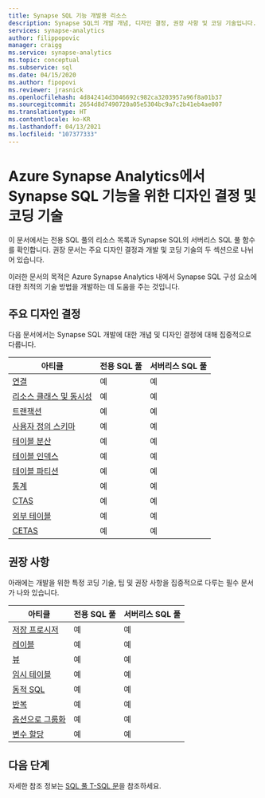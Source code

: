 ```yaml
---
title: Synapse SQL 기능 개발용 리소스
description: Synapse SQL의 개발 개념, 디자인 결정, 권장 사항 및 코딩 기술입니다.
services: synapse-analytics
author: filippopovic
manager: craigg
ms.service: synapse-analytics
ms.topic: conceptual
ms.subservice: sql
ms.date: 04/15/2020
ms.author: fipopovi
ms.reviewer: jrasnick
ms.openlocfilehash: 4d842414d3046692c982ca3203957a96f8a01b37
ms.sourcegitcommit: 2654d8d7490720a05e5304bc9a7c2b41eb4ae007
ms.translationtype: HT
ms.contentlocale: ko-KR
ms.lasthandoff: 04/13/2021
ms.locfileid: "107377333"
---
```

# <a name="design-decisions-and-coding-techniques-for-synapse-sql-features-in-azure-synapse-analytics"></a>Azure Synapse Analytics에서 Synapse SQL 기능을 위한 디자인 결정 및 코딩 기술
이 문서에서는 전용 SQL 풀의 리소스 목록과 Synapse SQL의 서버리스 SQL 풀 함수를 확인합니다. 권장 문서는 주요 디자인 결정과 개발 및 코딩 기술의 두 섹션으로 나뉘어 있습니다.

이러한 문서의 목적은 Azure Synapse Analytics 내에서 Synapse SQL 구성 요소에 대한 최적의 기술 방법을 개발하는 데 도움을 주는 것입니다.

## <a name="key-design-decisions"></a>주요 디자인 결정
다음 문서에서는 Synapse SQL 개발에 대한 개념 및 디자인 결정에 대해 집중적으로 다룹니다.

| 아티클 | 전용 SQL 풀 | 서버리스 SQL 풀 |
| ------- | -------- | ------------- |
| [연결](connect-overview.md)                    | 예 | 예 |
| [리소스 클래스 및 동시성](../sql-data-warehouse/resource-classes-for-workload-management.md?toc=/azure/synapse-analytics/toc.json&bc=/azure/synapse-analytics/breadcrumb/toc.json) | 예    | 예 |
| [트랜잭션](develop-transactions.md)              | 예 | 예 |
| [사용자 정의 스키마](develop-user-defined-schemas.md) | 예 | 예 |
| [테이블 분산](../sql-data-warehouse/sql-data-warehouse-tables-distribute.md?toc=/azure/synapse-analytics/toc.json&bc=/azure/synapse-analytics/breadcrumb/toc.json)                 | 예 | 예 |
| [테이블 인덱스](../sql-data-warehouse/sql-data-warehouse-tables-index.md?toc=/azure/synapse-analytics/toc.json&bc=/azure/synapse-analytics/breadcrumb/toc.json)                           | 예 | 예 |
| [테이블 파티션](../sql-data-warehouse/sql-data-warehouse-tables-partition.md?toc=/azure/synapse-analytics/toc.json&bc=/azure/synapse-analytics/breadcrumb/toc.json)                     | 예 | 예 |
| [통계](develop-tables-statistics.md)            | 예 | 예 |
| [CTAS](../sql-data-warehouse/sql-data-warehouse-develop-ctas.md?toc=/azure/synapse-analytics/toc.json&bc=/azure/synapse-analytics/breadcrumb/toc.json)                                             | 예 | 예 |
| [외부 테이블](develop-tables-external-tables.md) | 예 | 예 |
| [CETAS](develop-tables-cetas.md)                     | 예 | 예 |


## <a name="recommendations"></a>권장 사항

아래에는 개발을 위한 특정 코딩 기술, 팁 및 권장 사항을 집중적으로 다루는 필수 문서가 나와 있습니다.

| 아티클 | 전용 SQL 풀 | 서버리스 SQL 풀 |
| ------- | -------- | ------------- |
| [저장 프로시저](develop-stored-procedures.md)  | 예                | 예                      |
| [레이블](develop-label.md)                           | 예                | 예                      |
| [뷰](develop-views.md)                             | 예                | 예                     |
| [임시 테이블](develop-tables-temporary.md)       | 예                | 예                     |
| [동적 SQL](develop-dynamic-sql.md)                 | 예                | 예                     |
| [반복](develop-loops.md)                         | 예                | 예                     |
| [옵션으로 그룹화](develop-group-by-options.md)       | 예                | 예                      |
| [변수 할당](develop-variable-assignment.md) | 예                | 예                     |

## <a name="next-steps"></a>다음 단계
자세한 참조 정보는 [SQL 풀 T-SQL 문](../sql-data-warehouse/sql-data-warehouse-reference-tsql-statements.md?toc=/azure/synapse-analytics/toc.json&bc=/azure/synapse-analytics/breadcrumb/toc.json)을 참조하세요.

